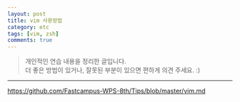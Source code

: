 ```yaml
---
layout: post
title: vim 사용방법
category: etc
tags: [vim, zsh]
comments: true
---
```


> 개인적인 연습 내용을 정리한 글입니다.      
> 더 좋은 방법이 있거나, 잘못된 부분이 있으면 편하게 의견 주세요. :)

<hr>


https://github.com/Fastcampus-WPS-8th/Tips/blob/master/vim.md
